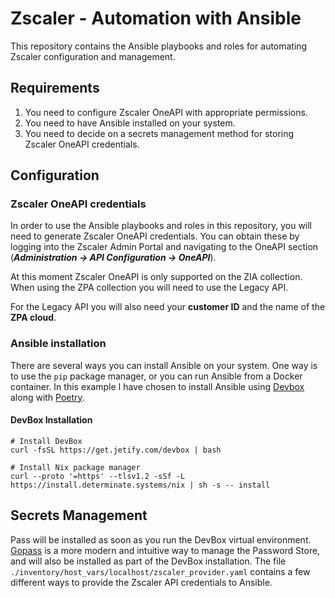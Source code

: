 # Zscaler - Automation with Ansible

This repository contains the Ansible playbooks and roles for automating Zscaler configuration and management.

## Requirements

1. You need to configure Zscaler OneAPI with appropriate permissions.
2. You need to have Ansible installed on your system.
3. You need to decide on a secrets management method for storing Zscaler OneAPI credentials.

## Configuration

### Zscaler OneAPI credentials

In order to use the Ansible playbooks and roles in this repository, you will need to generate Zscaler OneAPI credentials. You can obtain these by logging into the Zscaler Admin Portal and navigating to the OneAPI section (***Administration -> API Configuration -> OneAPI***).

At this moment Zscaler OneAPI is only supported on the ZIA collection. When using the ZPA collection you will need to use the Legacy API.

For the Legacy API you will also need your **customer ID** and the name of the **ZPA cloud**.

### Ansible installation

There are several ways you can install Ansible on your system. One way is to use the `pip` package manager, or you can run Ansible from a Docker container.
In this example I have chosen to install Ansible using [Devbox](https://www.jetify.com/devbox) along with [Poetry](https://python-poetry.org/).

#### DevBox Installation

```shell
# Install DevBox
curl -fsSL https://get.jetify.com/devbox | bash

# Install Nix package manager
curl --proto '=https' --tlsv1.2 -sSf -L https://install.determinate.systems/nix | sh -s -- install
```

## Secrets Management

Pass will be installed as soon as you run the DevBox virtual environment. [Gopass](https://www.gopass.pw) is a more modern and intuitive way to manage the Password Store, and will also be installed as part of the DevBox installation.
The file `./inventory/host_vars/localhost/zscaler_provider.yaml` contains a few different ways to provide the Zscaler API credentials to Ansible.
